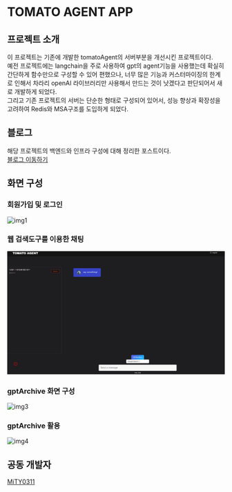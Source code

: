 # TOMATO AGENT APP 

## 프로젝트 소개  
이 프로젝트는 기존에 개발한 tomatoAgent의 서버부분을 개선시킨 프로젝트이다.  
예전 프로젝트에는 langchain을 주로 사용하여 gpt의 agent기능을 사용했는데 확실히 간단하게 함수만으로 구성할 수 있어 편했으나, 너무 많은 기능과 커스터마이징의 한계로 인해서 차라리 openAI 라이브러리만 사용해서 만드는 것이 낫겠다고 판단되어서 새로 개발하게 되었다.  
그리고 기존 프로젝트의 서버는 단순한 형태로 구성되어 있어서, 성능 향상과 확장성을 고려하여 Redis와 MSA구조를 도입하게 되었다.  

## 블로그  
해당 프로젝트의 백엔드와 인프라 구성에 대해 정리한 포스트이다.  
[블로그 이동하기](https://wsportfolio.vercel.app/blog/post_1)  

## 화면 구성  
### 회원가입 및 로그인  
![img1](https://github.com/Oldentomato/tomatoAgentApp/blob/main/readme/Animation4.gif?raw=true)  
### 웹 검색도구를 이용한 채팅  
![img2](https://github.com/Oldentomato/tomatoAgentApp/blob/main/readme/Animation.gif?raw=true)  
### gptArchive 화면 구성  
![img3](https://github.com/Oldentomato/tomatoAgentApp/blob/main/readme/Animation2.gif?raw=true)  
### gptArchive 활용  
![img4](https://github.com/Oldentomato/tomatoAgentApp/blob/main/readme/Animation3.gif?raw=true)  

## 공동 개발자  
[MiTY0311](https://github.com/MiTY0311)
